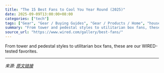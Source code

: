 ```yaml
---
title: "The 15 Best Fans to Cool You Year Round (2025)"
date: 2025-09-09T13:00:00+08:00
categories: ["tech"]
tags: ["Gear", "Gear / Buying Guides", "Gear / Products / Home", "household", "buying guides", "Shopping", "lifestyle", "smart home", "cooling", "Heating", "air improvement", "air quality", "Buying Guide"]
summary: "From tower and pedestal styles to utilitarian box fans, these are our WIRED-tested favorites."
source_url: "https://www.wired.com/gallery/best-fans/"
---
```


From tower and pedestal styles to utilitarian box fans, these are our WIRED-tested favorites.

---

*来源: [原文链接](https://www.wired.com/gallery/best-fans/)*
